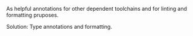 As helpful annotations for other dependent toolchains and for linting and formatting pruposes.

Solution:
Type annotations and formatting.
